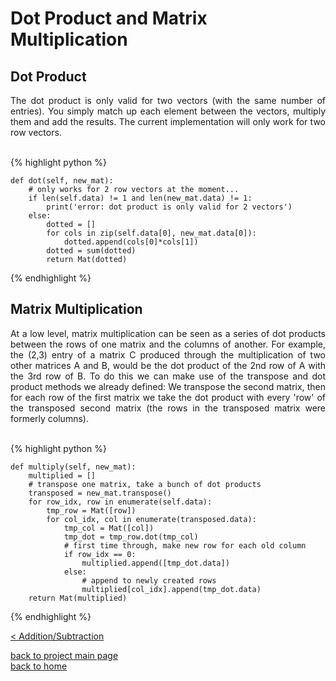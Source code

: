 # Dot Product and Matrix Multiplication
## Dot Product
<div style="text-align: justify">
The dot product is only valid for two vectors (with the same number of
entries). You simply match up each element between the vectors, multiply them
and add the results. The current implementation will only work for two row
vectors.
</div><br/>

{% highlight python %}

    def dot(self, new_mat):
        # only works for 2 row vectors at the moment...
        if len(self.data) != 1 and len(new_mat.data) != 1:
            print('error: dot product is only valid for 2 vectors')
        else:
            dotted = []
            for cols in zip(self.data[0], new_mat.data[0]):
                dotted.append(cols[0]*cols[1])
            dotted = sum(dotted)
            return Mat(dotted)

{% endhighlight %}

## Matrix Multiplication
<div style="text-align: justify">
At a low level, matrix multiplication can be seen as a series of dot products
between the rows of one matrix and the columns of another. For example, the
(2,3) entry of a matrix C produced through the multiplication of two other
matrices A and B, would be the dot product of the 2nd row of A with the 3rd row
of B. To do this we can make use of the transpose and dot product methods we
already defined: We transpose the second matrix, then for each row of the first
matrix we take the dot product with every 'row' of the transposed second matrix
(the rows in the transposed matrix were formerly columns).
</div><br/>

{% highlight python %}

    def multiply(self, new_mat):
        multiplied = []
        # transpose one matrix, take a bunch of dot products
        transposed = new_mat.transpose()
        for row_idx, row in enumerate(self.data):
            tmp_row = Mat([row])
            for col_idx, col in enumerate(transposed.data):
                tmp_col = Mat([col])
                tmp_dot = tmp_row.dot(tmp_col)
                # first time through, make new row for each old column
                if row_idx == 0:
                    multiplied.append([tmp_dot.data])
                else:
                    # append to newly created rows
                    multiplied[col_idx].append(tmp_dot.data)
        return Mat(multiplied)

{% endhighlight %}

[< Addition/Subtraction](./addition_subtraction.md)

[back to project main page](./numpy_from_scratch.md)\
[back to home](../README.md)
